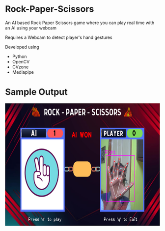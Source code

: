 # Rock-Paper-Scissors

An AI based Rock Paper Scissors game where you can play real time with an AI using your webcam

Requires a Webcam to detect player's hand gestures 

Developed using 
- Python
- OpenCV
- CVzone
- Mediapipe

# Sample Output

<p align = "center">
  <img src = "https://github.com/0EnIgma1/Rock-Paper-Scissors/blob/master/demo.PNG" height = 400>
  </p>

